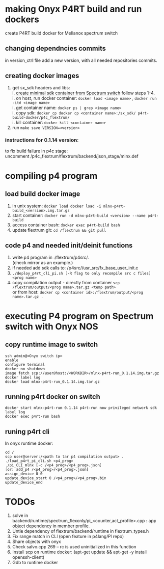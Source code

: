 # making Onyx P4RT build and run dockers

create P4RT build docker for Mellanox spectrum switch

## changing dependncies commits
in version_ctrl file add a new version, with all needed repositories commits.

## creating docker images
1. get sx_sdk headers and libs:  
  i. [create minimal sdk container from Spectrum switch](https://wikinox.mellanox.com/display/SW/MLNX-OS+Minimal+SX-SDK+Go+Docker+Application "wikinox") follow steps 1-4.  
  i. on host, run docker container: `docker load <image name>` , `docker run -itd <image name>`  
  i. get container name: `docker ps | grep <image name>`  
  i. copy sdk: `docker cp docker cp <container name>:/sx_sdk/ p4rt-build-docker/p4c_flextrum/`  
  i. kill container: `docker kill <container name>`  
2. run `make save VERSION=<version>`  
  
### instructions for 0.1.14 version:
to fix build failure in p4c stage:   
uncomment /p4c_flextrum/flextrum/backend/json_stage/mlnx.def  

# compiling p4 program
## load build docker image
1) in unix system: `docker load docker load -i mlnx-p4rt-build_<version>.img.tar.gz`
2) start container:  `docker run -d mlnx-p4rt-build <version> --name p4rt-build`
3) access container bash: `docker exec p4rt-build bash`
4) update flextrum git: `cd /flextrum && git pull`

## code p4 and needed init/deinit functions
1) write p4 program in <build container>:/flextrum/p4src/<prog name>.  
	(check mirror as an example.)
2) if needed add sdk calls to: /p4src/<prog name>/usr_src/fx_base_user_init.c
3) `./deploy_p4rt_cli_pi.sh [-R flag to only recompile src c files] <prog name>`  
4) copy compilation output - directly from container `scp /flextrum/output/<prog name>.tar.gz <temp path>`  
	or from host: `docker cp <container id>:/flextrum/output/<prog name>.tar.gz .`


# executing P4 program on Spectrum switch with Onyx NOS
## copy runtime image to switch
```
ssh admin@<Onyx switch ip>
enable
configure terminal
docker no shutdown
image fetch scp://user@host:/<WORKDIR>/mlnx-p4rt-run_0.1.14.img.tar.gz
docker label log
docker load mlnx-p4rt-run_0.1.14.img.tar.gz
```
## running p4rt docker on switch
```
docker start mlnx-p4rt-run 0.1.14 p4rt-run now privileged network sdk label log
docker exec p4rt-run bash
```


## runing p4rt cli
In onyx runtime docker:
```
cd /
scp user@server:/<path to tar p4 compilation output> .
./load_p4rt_pi_cli.sh <p4_prog>	
./pi_CLI_mlnx [-c /<p4_prog>/<p4_prog>.json]
[or: add_p4 /<p4_prog>/<p4_prog>.json]
assign_device 0 0
update_device_start 0 /<p4_prog>/<p4_prog>.bin
update_device_end
```

# TODOs
1.	solve in backend/runtime/spectrum_flexonly/pi_<counter,act_profile>.cpp : app object dependency in member profile.
2.	Untie dependency of flextrum/backend/runtime in flextrum_types.h
3.	Fix range match in CLI (open feature in p4lang/PI repo)
4.	Share objects with onyx
5.	Check salvo.cpp 269 – rc is used uninitialized in this function
6.	Install scp on runtime docker: (apt-get update && apt-get -y install openssh-client)
7.	Gdb to runtime docker

